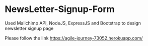# NewsLetter-Signup-Form    
Used Mailchimp API, NodeJS, ExpressJS and Bootstrap to design newsletter signup page

Please follow the link https://agile-journey-73052.herokuapp.com/
